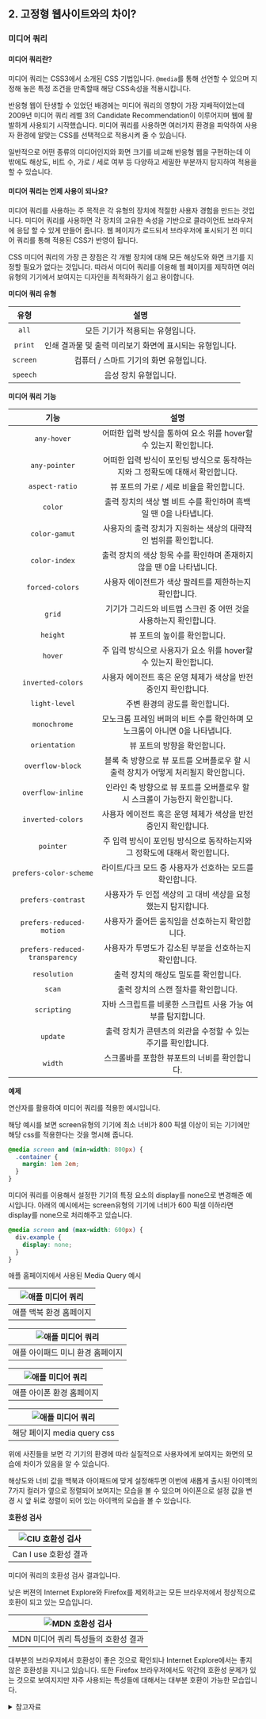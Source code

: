 ## 2. 고정형 웹사이트와의 차이?

### 미디어 쿼리

#### 미디어 쿼리란?

미디어 쿼리는 CSS3에서 소개된 CSS 기법입니다.
`@media`를 통해 선언할 수 있으며 지정해 놓은 특정 조건을 만족할때 해당 CSS속성을 적용시킵니다.

반응형 웹이 탄생할 수 있었던 배경에는 미디어 쿼리의 영향이 가장 지배적이었는데 2009년 미디어 쿼리 레벨 3의 Candidate Recommendation이 이루어지며 웹에 활발하게 사용되기 시작했습니다.
미디어 쿼리를 사용하면 여러가지 환경을 파악하여 사용자 환경에 알맞는 CSS를 선택적으로 적용시켜 줄 수 있습니다.

일반적으로 어떤 종류의 미디어인지와 화면 크기를 비교해 반응형 웹을 구현하는데 이 밖에도 해상도, 비트 수, 가로 / 세로 여부 등 다양하고 세밀한 부분까지 탐지하여 적용을 할 수 있습니다.

#### 미디어 쿼리는 언제 사용이 되나요?

미디어 쿼리를 사용하는 주 목적은 각 유형의 장치에 적절한 사용자 경험을 만드는 것입니다. 미디어 쿼리를 사용하면 각 장치의 고유한 속성을 기반으로 클라이언트 브라우저에 응답 할 수 있게 만들어 줍니다. 웹 페이지가 로드되서 브라우저에 표시되기 전 미디어 쿼리를 통해 적용된 CSS가 반영이 됩니다. 

CSS 미디어 쿼리의 가장 큰 장점은 각 개별 장치에 대해 모든 해상도와 화면 크기를 지정할 필요가 없다는 것입니다. 
따라서 미디어 쿼리를 이용해 웹 페이지를 제작하면 여러 유형의 기기에서 보여지는 디자인을 최적화하기 쉽고 용이합니다.

**미디어 쿼리 유형**

|유형|설명|
|:-----:|:---:|
|`all`|모든 기기가 적용되는 유형입니다.|
|`print`|인쇄 결과물 및 출력 미리보기 화면에 표시되는 유형입니다.|
|`screen`|컴퓨터 / 스마트 기기의 화면 유형입니다.|
|`speech`|음성 장치 유형입니다.|

**미디어 쿼리 기능**

|기능|설명|
|:-----:|:---:|
|`any-hover`|어떠한 입력 방식을 통하여 요소 위를 hover할 수 있는지 확인합니다.|
|`any-pointer`|어떠한 입력 방식이 포인팅 방식으로 동작하는지와 그 정확도에 대해서 확인합니다.|
|`aspect-ratio`|뷰 포트의 가로 / 세로 비율을 확인합니다.|
|`color`|출력 장치의 색상 별 비트 수를 확인하며 흑백일 땐 0을 나타냅니다.|
|`color-gamut`|사용자의 출력 장치가 지원하는 색상의 대략적인 범위를 확인합니다.|
|`color-index`|출력 장치의 색상 항목 수를 확인하며 존재하지 않을 땐 0을 나타냅니다.|
|`forced-colors`|사용자 에이전트가 색상 팔레트를 제한하는지 확인합니다.|
|`grid`|기기가 그리드와 비트맵 스크린 중 어떤 것을 사용하는지 확인합니다.|
|`height`|뷰 포트의 높이를 확인합니다.|
|`hover`|주 입력 방식으로 사용자가 요소 위를 hover할 수 있는지 확인합니다.|
|`inverted-colors`|사용자 에이전트 혹은 운영 체제가 색상을 반전 중인지 확인합니다.|
|`light-level`|주변 환경의 광도를 확인합니다.|
|`monochrome`|모노크롬 프레임 버퍼의 비트 수를 확인하며 모노크롬이 아니면 0을 나타냅니다.|
|`orientation`|뷰 포트의 방향을 확인합니다.|
|`overflow-block`|블록 축 방향으로 뷰 포트를 오버플로우 할 시 출력 장치가 어떻게 처리될지 확인합니다.|
|`overflow-inline`|인라인 축 방향으로 뷰 포트를 오버플로우 할 시 스크롤이 가능한지 확인합니다.|
|`inverted-colors`|사용자 에이전트 혹은 운영 체제가 색상을 반전 중인지 확인합니다.|
|`pointer`|주 입력 방식이 포인팅 방식으로 동작하는지와 그 정확도에 대해서 확인합니다.|
|`prefers-color-scheme`|라이트/다크 모드 중 사용자가 선호하는 모드를 확인합니다.|
|`prefers-contrast`|사용자가 두 인접 색상의 고 대비 색상을 요청했는지 탐지합니다.|
|`prefers-reduced-motion`|사용자가 줄어든 움직임을 선호하는지 확인합니다.|
|`prefers-reduced-transparency`|사용자가 투명도가 감소된 부분을 선호하는지 확인합니다.|
|`resolution`|출력 장치의 해상도 밀도를 확인합니다.|
|`scan`|출력 장치의 스캔 절차를 확인합니다.|
|`scripting`|자바 스크립트를 비롯한 스크립트 사용 가능 여부를 탐지합니다.|
|`update`|출력 장치가 콘텐츠의 외관을 수정할 수 있는 주기를 확인합니다.|
|`width`|스크롤바를 포함한 뷰포트의 너비를 확인합니다.|


**예제**

연산자를 활용하여 미디어 쿼리를 적용한 예시입니다.

해당 예시를 보면 screen유형의 기기에 최소 너비가 800 픽셀 이상이 되는 기기에만 해당 css를 적용한다는 것을 명시해 줍니다. 
```css
@media screen and (min-width: 800px) {
  .container {
    margin: 1em 2em;
  }
}
```

미디어 쿼리를 이용해서 설정한 기기의 특정 요소의 display를 none으로 변경해준 예시입니다.
아래의 예시에서는 screen유형의 기기에 너비가 600 픽셀 이하라면 display를 none으로 처리해주고 있습니다.

```css
@media screen and (max-width: 600px) {
  div.example {
    display: none;
  }
}
```

애플 홈페이지에서 사용된 Media Query 예시

| ![애플 미디어 쿼리](images/apple_2.1.1.png) |
| :-------------------------------------------: |
|            애플 맥북 환경 홈페이지             |

| ![애플 미디어 쿼리](images/apple_2.1.2.png) |
| :-------------------------------------------: |
|          애플 아이패드 미니 환경 홈페이지       |

| ![애플 미디어 쿼리](images/apple_2.1.3.png) |
| :-------------------------------------------: |
|            애플 아이폰 환경 홈페이지            |

| ![애플 미디어 쿼리](images/apple_2css.png) |
| :-------------------------------------------: |
|            해당 페이지 media query css           |

위에 사진들을 보면 각 기기의 환경에 따라 실질적으로 사용자에게 보여지는 화면의 모습에 차이가 있음을 알 수 있습니다.

해상도와 너비 값을 맥북과 아이패드에 맞게 설정해두면 이번에 새롭게 출시된 아이맥의 7가지 컬러가 옆으로 정렬되어 보여지는 모습을 볼 수 있으며 아이폰으로 설정 값을 변경 시 앞 뒤로 정렬이 되어 있는 아이맥의 모습을 볼 수 있습니다.


**호환성 검사**

| ![CIU 호환성 검사](images/media_2.2.1.png) |
| :-------------------------------------------: |
|         Can I use 호환성 결과           |

미디어 쿼리의 호환성 검사 결과입니다.

낮은 버젼의 Internet Explore와 Firefox를 제외하고는 모든 브라우저에서 정상적으로 호환이 되고 있는 모습입니다.


| ![MDN 호환성 검사](images/media_2.2.2.png) |
| :-------------------------------------------: |
|     MDN 미디어 쿼리 특성들의 호환성 결과       |

대부분의 브라우저에서 호환성이 좋은 것으로 확인되나 Internet Explore에서는 좋지 않은 호환성을 지니고 있습니다. 또한 Firefox 브라우저에서도 약간의 호환성 문제가 있는 것으로 보여지지만 자주 사용되는 특성들에 대해서는 대부분 호환이 가능한 모습입니다.

<details>
<summary>참고자료</summary>
<a href="https://apple.com/">Apple</a>
<a href="https://developer.mozilla.org/">MDN</a>
<a href="https://caniuse.com/">Can I Use</a>
<a href="https://www.w3schools.com/">Can I Use</a>
</details>
